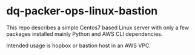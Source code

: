 # dq-packer-ops-linux-bastion

This repo describes a simple Centos7 based Linux server with only a few packages installed mainly Python and AWS CLI dependencies.

Intended usage is hopbox or bastion host in an AWS VPC.
